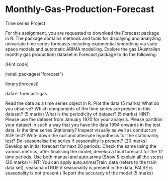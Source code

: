 # Monthly-Gas-Production-Forecast
Time series Project

For this assignment, you are requested to download the Forecast package in R. The package contains methods and tools for displaying and analyzing univariate time series forecasts including exponential smoothing via state space models and automatic ARIMA modelling. Explore the gas (Australian monthly gas production)  dataset in Forecast package to do the following:

[Hint code]

install.packages("forecast")

library(forecast)

data<- forecast::gas

Read the data as a time series object in R. Plot the data (5 marks)
What do you observe? Which components of the time series are present in this dataset? (5 marks)
What is the periodicity of dataset? (5 marks)
HINT: Please use the dataset from January 1970 for your analysis.
Please partition your dataset in such a way that you have the data 1994 onwards in the test data.
Is the time series Stationary? Inspect visually as well as conduct an ADF test? Write down the null and alternate hypothesis for the stationarity test? De-seasonalise the series if seasonality is present? (20 marks)
Develop an initial forecast for next 20 periods. Check the same using the various metrics, after finalising the model, develop a final forecast for the 12 time periods. Use both manual and auto.arima (Show & explain all the steps) (20 marks)
HINT: You can apply auto.arima(Train_data (refers to the train data set), seasonal=TRUE if seasonality is present in the data, FALSE is seasonality is not present.)
Report the accuracy of the model (5 marks)
